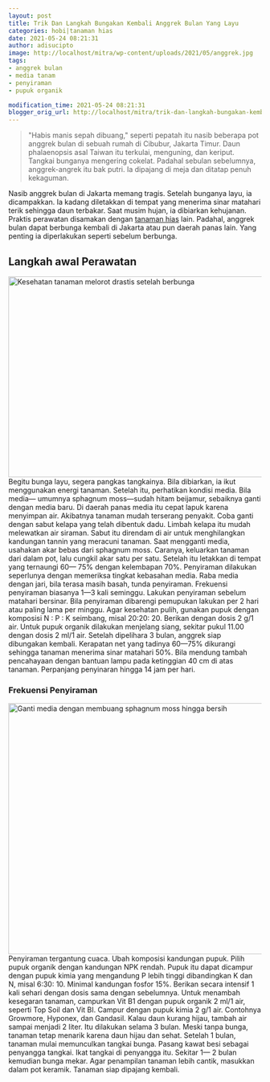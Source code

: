 ```yaml
---
layout: post
title: Trik Dan Langkah Bungakan Kembali Anggrek Bulan Yang Layu
categories: hobi|tanaman hias
date: 2021-05-24 08:21:31
author: adisucipto
image: http://localhost/mitra/wp-content/uploads/2021/05/anggrek.jpg
tags:
- anggrek bulan
- media tanam
- penyiraman
- pupuk organik

modification_time: 2021-05-24 08:21:31
blogger_orig_url: http://localhost/mitra/trik-dan-langkah-bungakan-kembali.html
---
```


<blockquote>"Habis manis sepah dibuang," seperti pepatah itu nasib beberapa pot anggrek bulan di sebuah rumah di Cibubur, Jakarta Timur. Daun phalaenopsis asal Taiwan itu terkulai, menguning, dan keriput. Tangkai bunganya mengering cokelat. Padahal sebulan sebelumnya, anggrek-angrek itu bak putri. Ia dipajang di meja dan ditatap penuh kekaguman.</blockquote>
Nasib anggrek bulan di Jakarta memang tragis. Setelah bunganya layu, ia dicampakkan. Ia kadang diletakkan di tempat yang menerima sinar matahari terik sehingga daun terbakar. Saat musim hujan, ia dibiarkan kehujanan.
Praktis perawatan disamakan dengan <a class="wpil_keyword_link " href="http://127.0.0.1/mitra/tanaman-hias"  title="tanaman hias" data-wpil-keyword-link="linked">tanaman hias</a> lain. Padahal, anggrek bulan dapat berbunga kembali di Jakarta atau pun daerah panas lain. Yang penting ia diperlakukan seperti sebelum berbunga.
<h2 id="awal">Langkah awal Perawatan</h2>
<a href="http://127.0.0.1/mitra/wp-content/uploads/2021/05/bunga.jpg"><img src="http://127.0.0.1/mitra/wp-content/uploads/2021/05/bunga.jpg" alt="Kesehatan tanaman melorot drastis setelah berbunga" width="547" height="400" class="aligncenter size-full wp-image-11323" /></a>
Begitu bunga layu, segera pangkas tangkainya. Bila dibiarkan, ia ikut menggunakan energi tanaman. Setelah itu, perhatikan kondisi media. Bila media— umumnya sphagnum moss—sudah hitam beijamur, sebaiknya ganti dengan media baru. Di daerah panas media itu cepat lapuk karena menyimpan air. Akibatnya tanaman mudah terserang penyakit.
Coba ganti dengan sabut kelapa yang telah dibentuk dadu. Limbah kelapa itu mudah melewatkan air siraman. Sabut itu direndam di air untuk menghilangkan kandungan tannin yang meracuni tanaman. Saat mengganti media, usahakan akar bebas dari sphagnum moss. Caranya, keluarkan tanaman dari dalam pot, lalu cungkil akar satu per satu. Setelah itu letakkan di tempat yang ternaungi 60— 75% dengan kelembapan 70%.
Penyiraman dilakukan seperlunya dengan memeriksa tingkat kebasahan media. Raba media dengan jari, bila terasa masih basah, tunda penyiraman. Frekuensi penyiraman biasanya 1—3 kali seminggu. Lakukan penyiraman sebelum matahari bersinar. Bila penyiraman dibarengi pemupukan lakukan per 2 hari atau paling lama per minggu.
Agar kesehatan pulih, gunakan pupuk dengan komposisi N : P : K seimbang, misal 20:20: 20. Berikan dengan dosis 2 g/1 air. Untuk pupuk organik dilakukan menjelang siang, sekitar pukul 11.00 dengan dosis 2 ml/1 air.
Setelah dipelihara 3 bulan, anggrek siap dibungakan kembali. Kerapatan net yang tadinya 60—75% dikurangi sehingga tanaman menerima sinar matahari 50%. Bila mendung tambah pencahayaan dengan bantuan lampu pada ketinggian 40 cm di atas tanaman. Perpanjang penyinaran hingga 14 jam per hari.
<h3 id="Penyiraman">Frekuensi Penyiraman</h3>
<a href="http://127.0.0.1/mitra/wp-content/uploads/2021/05/bunga1.jpg"><img src="http://127.0.0.1/mitra/wp-content/uploads/2021/05/bunga1.jpg" alt="Ganti media dengan membuang sphagnum moss hingga bersih" width="541" height="500" class="aligncenter size-full wp-image-11324" /></a>
Penyiraman tergantung cuaca. Ubah komposisi kandungan pupuk. Pilih pupuk organik dengan kandungan NPK rendah. Pupuk itu dapat dicampur dengan pupuk kimia yang mengandung P lebih tinggi dibandingkan K dan N, misal 6:30: 10. Minimal kandungan fosfor 15%. Berikan secara intensif 1 kali sehari dengan dosis sama dengan sebelumnya.
Untuk menambah kesegaran tanaman, campurkan Vit B1 dengan pupuk organik 2 ml/1 air, seperti Top Soil dan Vit BI. Campur dengan pupuk kimia 2 g/1 air. Contohnya Growmore, Hyponex, dan Gandasil. Kalau daun kurang hijau, tambah air sampai menjadi 2 liter. Itu dilakukan selama 3 bulan. Meski tanpa bunga, tanaman tetap menarik karena daun hijau dan sehat.
Setelah 1 bulan, tanaman mulai memunculkan tangkai bunga. Pasang kawat besi sebagai penyangga tangkai. Ikat tangkai di penyangga itu. Sekitar 1— 2 bulan kemudian bunga mekar. Agar penampilan tanaman lebih cantik, masukkan dalam pot keramik. Tanaman siap dipajang kembali.
